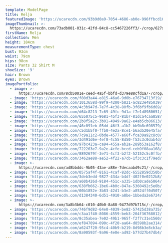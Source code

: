 ```yaml
---
template: ModelPage
title: Relja
featuredImage: 'https://ucarecdn.com/93b9d0a9-7054-4686-ab0e-996ffbcd1076/'
imageThumbnail: >-
  https://ucarecdn.com/73adb001-031c-42fd-84c8-cc5467226ff3/-/crop/627x638/290,0/-/preview/
firstName: Relja
collection: Men
height: 184cm
measurementType: chest
bust: 93cm
waist: 79cm
hips: 98cm
size: Pants 32 Shirt M
shoeSize: '9'
hair: Brown
eyes: Brown
imagePortfolio:
  - image: >-
      https://ucarecdn.com/8cb5001e-ceed-4a5f-bbfd-d379e88cfd1a/-/crop/1242x1827/0,199/-/preview/
  - image: 'https://ucarecdn.com/f80d3a44-e815-46a6-9d0b-e76734713f19/'
  - image: 'https://ucarecdn.com/1013658d-99f9-4200-b821-ac823e485039/'
  - image: 'https://ucarecdn.com/4c3b947d-7e7f-4c38-80fb-3f6bf9fb6d69/'
  - image: 'https://ucarecdn.com/d64c8213-7c69-49fc-9d1a-f7e1d8980651/'
  - image: 'https://ucarecdn.com/655075c5-9681-45f3-81b7-81dca4caa858/'
  - image: 'https://ucarecdn.com/2b8f5a2c-3b01-4949-9a62-e4ab5cb86613/'
  - image: 'https://ucarecdn.com/46c091eb-05dd-46f3-a1b2-bb9b8c698579/'
  - image: 'https://ucarecdn.com/c5d1b5f0-ffb0-4e2a-8ce1-b6ad520e45fa/'
  - image: 'https://ucarecdn.com/7c9a11c2-0bde-4577-a66f-fca39a92c8c0/'
  - image: 'https://ucarecdn.com/3d491d6e-4ef8-4c55-8d50-f52c3c0dab4d/'
  - image: 'https://ucarecdn.com/97bc423a-ca94-455a-ab2a-289b53a162f8/'
  - image: 'https://ucarecdn.com/722263e7-9a2e-4cfe-bccd-ceb9f08aa168/'
  - image: 'https://ucarecdn.com/8892679f-3e71-4cf3-b2f2-52152c5c0ffb/'
  - image: 'https://ucarecdn.com/3462ae88-ae52-4f22-a7cb-1f3c3c1f79ed/'
  - image: >-
      https://ucarecdn.com/ad8bbddc-9b05-43ae-a88e-7decaabd9c21/-/crop/1242x1782/0,218/-/preview/
  - image: 'https://ucarecdn.com/0575af4f-8161-4caf-82dc-6552859d350b/'
  - image: 'https://ucarecdn.com/3deb3edd-9827-434a-b4df-402f0e0212b8/'
  - image: 'https://ucarecdn.com/a60b426d-9184-451c-a335-1db0cade5064/'
  - image: 'https://ucarecdn.com/638fb662-1be6-4b0c-847a-5360492c5e0b/'
  - image: 'https://ucarecdn.com/00b1852e-3b83-42d1-b3e2-a8524ff0d507/'
  - image: 'https://ucarecdn.com/d1384340-6d51-4910-a8be-1bbeda2e6724/'
  - image: >-
      https://ucarecdn.com/3a8b3b64-c010-40b0-8a88-9477d97b715c/-/crop/1242x1718/0,244/-/preview/
  - image: 'https://ucarecdn.com/746f9d82-64e0-4039-be82-57425d38a735/'
  - image: 'https://ucarecdn.com/c3aa1f40-8086-4559-beb3-204f36768012/'
  - image: 'https://ucarecdn.com/8c35abea-7e02-49b1-965f-f2f7c31e1560/'
  - image: 'https://ucarecdn.com/ef847094-090c-4f20-aa64-d8598b2ae314/'
  - image: 'https://ucarecdn.com/a6247f20-95c4-40b9-b219-8d98b3e8cb3a/'
  - image: 'https://ucarecdn.com/8a90593f-9a96-4e0e-ad92-b77d27b47db4/'
---
```


